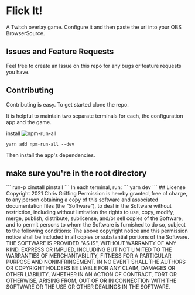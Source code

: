 # Flick It!

A Twitch overlay game. Configure it and then paste the url into your OBS BrowserSource.

## Issues and Feature Requests

Feel free to create an Issue on this repo for any bugs or feature requests you have.

## Contributing

Contributing is easy. To get started clone the repo.

It is helpful to maintain two separate terminals for each, the configuration app and the game.

install ![npm-run-all](https://github.com/mysticatea/npm-run-all)
```
yarn add npm-run-all --dev
```

Then install the app's dependencies.

## make sure you're in the root directory
<!-- we do run-p because sometimes run-s fails on windows --!>
```
run-p cinstall pinstall 
```

In each terminal, run:

```
yarn dev
```

## License

Copyright 2021 Chris Griffing

Permission is hereby granted, free of charge, to any person obtaining a copy of this software and associated documentation files (the "Software"), to deal in the Software without restriction, including without limitation the rights to use, copy, modify, merge, publish, distribute, sublicense, and/or sell copies of the Software, and to permit persons to whom the Software is furnished to do so, subject to the following conditions:

The above copyright notice and this permission notice shall be included in all copies or substantial portions of the Software.

THE SOFTWARE IS PROVIDED "AS IS", WITHOUT WARRANTY OF ANY KIND, EXPRESS OR IMPLIED, INCLUDING BUT NOT LIMITED TO THE WARRANTIES OF MERCHANTABILITY, FITNESS FOR A PARTICULAR PURPOSE AND NONINFRINGEMENT. IN NO EVENT SHALL THE AUTHORS OR COPYRIGHT HOLDERS BE LIABLE FOR ANY CLAIM, DAMAGES OR OTHER LIABILITY, WHETHER IN AN ACTION OF CONTRACT, TORT OR OTHERWISE, ARISING FROM, OUT OF OR IN CONNECTION WITH THE SOFTWARE OR THE USE OR OTHER DEALINGS IN THE SOFTWARE.
